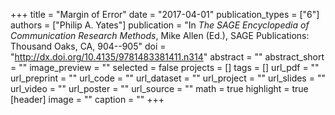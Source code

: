 +++
title = "Margin of Error"
date = "2017-04-01"
publication_types = ["6"]
authors = ["Philip A. Yates"]
publication = "In _The SAGE Encyclopedia of Communication Research Methods_, Mike Allen (Ed.), SAGE Publications: Thousand Oaks, CA, 904--905"
doi = "http://dx.doi.org/10.4135/9781483381411.n314"
abstract = ""
abstract_short = ""
image_preview = ""
selected = false
projects = []
tags = []
url_pdf = ""
url_preprint = ""
url_code = ""
url_dataset = ""
url_project = ""
url_slides = ""
url_video = ""
url_poster = ""
url_source = ""
math = true
highlight = true
[header]
image = ""
caption = ""
+++
